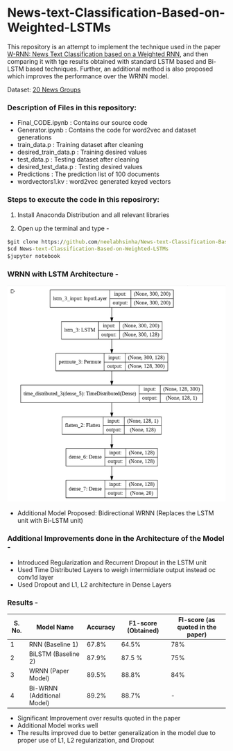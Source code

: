 # News-text-Classification-Based-on-Weighted-LSTMs

This repository is an attempt to implement the technique used in the paper [W-RNN: News Text Classification based on a Weighted RNN](https://arxiv.org/ftp/arxiv/papers/1909/1909.13077.pdf), and then comparing it with tge results obtained with standard LSTM based and Bi-LSTM based techniques. Further, an additional method is also proposed which improves the performance over the WRNN model.

Dataset: [20 News Groups](http://qwone.com/~jason/20Newsgroups)

### Description of Files in this repository:

- Final_CODE.ipynb : Contains our source code   
- Generator.ipynb : Contains the code for word2vec and dataset generations     
- train_data.p : Training dataset after cleaning  
- desired_train_data.p : Training desired values  
- test_data.p : Testing dataset after cleaning  
- desired_test_data.p : Testing desired values 
- Predictions : The prediction list of 100 documents  
- wordvectors1.kv : word2vec generated keyed vectors 

### Steps to execute the code in this reposirory:

1. Install Anaconda Distribution and all relevant libraries

2. Open up the terminal and type -

``` cmd
$git clone https://github.com/neelabhsinha/News-text-Classification-Based-on-Weighted-LSTMs.git
$cd News-text-Classification-Based-on-Weighted-LSTMs
$jupyter notebook
```

### WRNN with LSTM Architecture -
<img src="/Graphs and Results/W-RNN/WRNN_Chart.png" width="550" height="500">

- Additional Model Proposed: Bidirectional WRNN (Replaces the LSTM unit with Bi-LSTM unit)

### Additional Improvements done in the Architecture of the Model -
- Introduced Regularization and Recurrent Dropout in the LSTM unit
- Used Time Distributed Layers to weigh intermidiate output instead oc conv1d layer
- Used Dropout and L1, L2 architecture in Dense Layers

### Results -

S. No. | Model Name | Accuracy | F1-score (Obtained) | FI-score (as quoted in the paper) |
-------|------------|----------|----------| ----------------------------------|
1 | RNN (Baseline 1) | 67.8% | 64.5% | 78% |
2 | BiLSTM (Baseline 2) | 87.9% | 87.5 % | 75% |
3 | WRNN (Paper Model) | 89.5% | 88.8% | 84% |
4 | Bi-WRNN (Additional Model) | 89.2% | 88.7% | - |

- Significant Improvement over results quoted in the paper
- Additional Model works well
- The results improved due to better generalization in the model due to proper use of L1, L2 regularization, and Dropout



